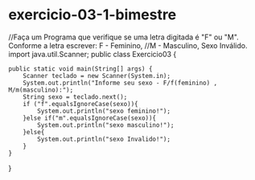 # exercicio-03-1-bimestre

//Faça um Programa que verifique se uma letra digitada é "F" ou "M". Conforme a letra escrever: F - Feminino, 
//M - Masculino, Sexo Inválido.
import java.util.Scanner;
public class Exercicio03 {

	public static void main(String[] args) {
		Scanner teclado = new Scanner(System.in);
		System.out.println("Informe seu sexo - F/f(feminino) , M/m(masculino):");
		String sexo = teclado.next(); 
		if ("f".equalsIgnoreCase(sexo)){
			System.out.println("sexo feminino!");
		}else if("m".equalsIgnoreCase(sexo)){
			System.out.println("sexo masculino!");
		}else{
			System.out.println("sexo Invalido!");
		}
	}

}
